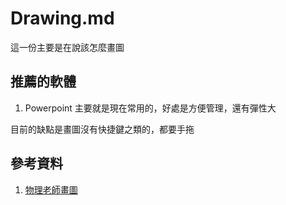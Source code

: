 # Drawing.md

這一份主要是在說該怎麼畫圖

## 推薦的軟體

1. Powerpoint
主要就是現在常用的，好處是方便管理，還有彈性大

目前的缺點是畫圖沒有快捷鍵之類的，都要手拖

## 參考資料

1. [物理老師畫圖](https://www.phy.ntnu.edu.tw/demolab/teacher/comer/ComputerToPhysics.pdf)
